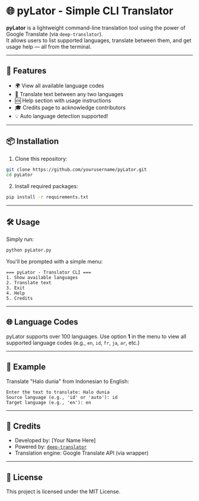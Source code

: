 # 🌐 pyLator - Simple CLI Translator

**pyLator** is a lightweight command-line translation tool using the power of Google Translate (via `deep-translator`).  
It allows users to list supported languages, translate between them, and get usage help — all from the terminal.

---

## 🚀 Features

- 🌍 View all available language codes
- 🔁 Translate text between any two languages
- 🆘 Help section with usage instructions
- 🎓 Credits page to acknowledge contributors
- 💡 Auto language detection supported!

---

## 📦 Installation

1. Clone this repository:
```bash
git clone https://github.com/yourusername/pyLator.git
cd pyLator
```

2. Install required packages:
```bash
pip install -r requirements.txt
```

---

## 🛠️ Usage

Simply run:

```bash
python pyLator.py
```

You'll be prompted with a simple menu:

```
=== pyLator - Translator CLI ===
1. Show available languages
2. Translate text
3. Exit
4. Help
5. Credits
```

---

## 🌐 Language Codes

pyLator supports over 100 languages. Use option **1** in the menu to view all supported language codes (e.g., `en`, `id`, `fr`, `ja`, `ar`, etc.)

---

## 📖 Example

Translate "Halo dunia" from Indonesian to English:

```
Enter the text to translate: Halo dunia
Source language (e.g., 'id' or 'auto'): id
Target language (e.g., 'en'): en
```

---

## 🙌 Credits

- Developed by: [Your Name Here]
- Powered by: [`deep-translator`](https://pypi.org/project/deep-translator/)
- Translation engine: Google Translate API (via wrapper)

---

## 📄 License

This project is licensed under the MIT License.
